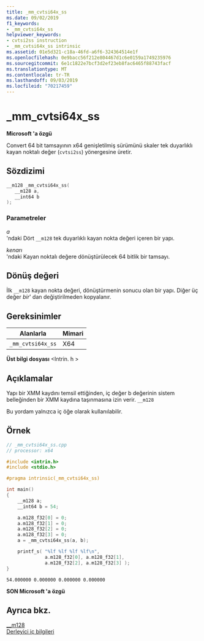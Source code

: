 ```yaml
---
title: _mm_cvtsi64x_ss
ms.date: 09/02/2019
f1_keywords:
- _mm_cvtsi64x_ss
helpviewer_keywords:
- cvtsi2ss instruction
- _mm_cvtsi64x_ss intrinsic
ms.assetid: 01e5d321-c18a-46fd-a6f6-324364514e1f
ms.openlocfilehash: 0e9bacc56f212e804467d1c6e0159a1749235976
ms.sourcegitcommit: 6e1c1822e7bcf3d2ef23eb8fac6465f88743facf
ms.translationtype: MT
ms.contentlocale: tr-TR
ms.lasthandoff: 09/03/2019
ms.locfileid: "70217459"
---
```

# <a name="_mm_cvtsi64x_ss"></a>_mm_cvtsi64x_ss

**Microsoft 'a özgü**

Convert 64 bit tamsayının x64 genişletilmiş sürümünü skaler tek duyarlıklı kayan noktalı değer (`cvtsi2ss`) yönergesine üretir.

## <a name="syntax"></a>Sözdizimi

```C
__m128 _mm_cvtsi64x_ss(
   __m128 a,
   __int64 b
);
```

### <a name="parameters"></a>Parametreler

*a*\
'ndaki Dört `__m128` tek duyarlıklı kayan nokta değeri içeren bir yapı.

*kenarı*\
'ndaki Kayan noktalı değere dönüştürülecek 64 bitlik bir tamsayı.

## <a name="return-value"></a>Dönüş değeri

İlk `__m128` kayan nokta değeri, dönüştürmenin sonucu olan bir yapı. Diğer üç değer *bir*' dan değiştirilmeden kopyalanır.

## <a name="requirements"></a>Gereksinimler

|Alanlarla|Mimari|
|---------------|------------------|
|`_mm_cvtsi64x_ss`|X64|

**Üst bilgi dosyası** \<Intrin. h >

## <a name="remarks"></a>Açıklamalar

Yapı bir XMM kaydını temsil ettiğinden, iç değer b değerinin sistem belleğinden bir XMM kaydına taşınmasına izin verir. `__m128`

Bu yordam yalnızca iç öğe olarak kullanılabilir.

## <a name="example"></a>Örnek

```cpp
// _mm_cvtsi64x_ss.cpp
// processor: x64

#include <intrin.h>
#include <stdio.h>

#pragma intrinsic(_mm_cvtsi64x_ss)

int main()
{
    __m128 a;
    __int64 b = 54;

    a.m128_f32[0] = 0;
    a.m128_f32[1] = 0;
    a.m128_f32[2] = 0;
    a.m128_f32[3] = 0;
    a = _mm_cvtsi64x_ss(a, b);

    printf_s( "%lf %lf %lf %lf\n",
              a.m128_f32[0], a.m128_f32[1],
              a.m128_f32[2], a.m128_f32[3] );
}
```

```Output
54.000000 0.000000 0.000000 0.000000
```

**SON Microsoft 'a özgü**

## <a name="see-also"></a>Ayrıca bkz.

[__m128](../cpp/m128.md)\
[Derleyici iç bilgileri](../intrinsics/compiler-intrinsics.md)
